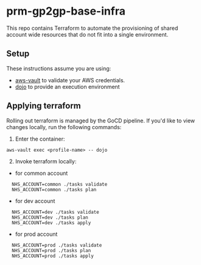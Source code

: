 # prm-gp2gp-base-infra

This repo contains Terraform to automate the provisioning of shared account
wide resources that do not fit into a single environment.

## Setup

These instructions assume you are using:

- [aws-vault](https://github.com/99designs/aws-vault) to validate your AWS credentials.
- [dojo](https://github.com/kudulab/dojo) to provide an execution environment

## Applying terraform

Rolling out terraform is managed by the GoCD pipeline. If you'd like to view changes locally, run the following commands:

1. Enter the container:

`aws-vault exec <profile-name> -- dojo`

2. Invoke terraform locally:

- for common account

```
  NHS_ACCOUNT=common ./tasks validate
  NHS_ACCOUNT=common ./tasks plan
```

- for dev account

```
  NHS_ACCOUNT=dev ./tasks validate
  NHS_ACCOUNT=dev ./tasks plan
  NHS_ACCOUNT=dev ./tasks apply
```

- for prod account

```
  NHS_ACCOUNT=prod ./tasks validate
  NHS_ACCOUNT=prod ./tasks plan
  NHS_ACCOUNT=prod ./tasks apply
```
